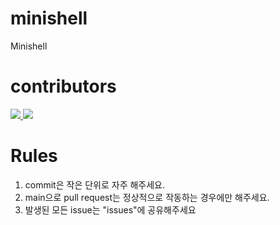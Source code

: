 # minishell
Minishell

# contributors
<a href="https://github.com/42joonpark">
  <img src="https://github.com/42joonpark.png?size=50">
</a>

<a href="https://github.com/pdh9311">
  <img src="https://github.com/pdh9311.png?size=50">
</a>

# Rules
1. commit은 작은 단위로 자주 해주세요.
2. main으로 pull request는 정상적으로 작동하는 경우에만 해주세요.
3. 발생된 모든 issue는 "issues"에 공유해주세요
